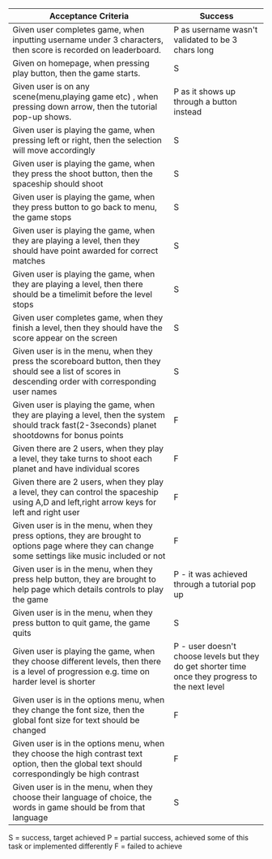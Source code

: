 | Acceptance Criteria | Success|
|  --------  |  -------  |
|Given user completes game, when inputting username under 3 characters, then score is recorded on leaderboard.|P as username wasn't validated to be 3 chars long|
|Given on homepage, when pressing play button, then the game starts.|S|
|Given user is on any scene(menu,playing game etc) , when pressing down arrow, then the tutorial pop-up shows.| P as it shows up through a button instead
|Given user is playing the game, when pressing left or right, then the selection will move accordingly| S
Given user is playing the game, when they press the shoot button, then the spaceship should shoot             | S
| Given user is playing the game, when they press button to go back to menu, the game stops                     | S
| Given user is playing the game, when they are playing a level, then they should have point awarded for correct matches | S
| Given user is playing the game, when they are playing a level, then there should be a timelimit before the level stops | S
| Given user completes game, when they finish a level, then they should have the score appear on the screen     |S
| Given user is in the menu, when they press the scoreboard button, then they should see a list of scores in descending order with corresponding user names |S
| Given user is playing the game, when they are playing a level, then the system should track fast(2-3seconds) planet shootdowns for bonus points| F
| Given there are 2 users, when they play a level, they take turns to shoot each planet and have individual scores | F
| Given there are 2 users, when they play a level, they can control the spaceship using A,D and left,right arrow keys for left and right user | F
| Given user is in the menu, when they press options, they are brought to options page where they can change some settings like music included or not| F
| Given user is in the menu, when they press help button, they are brought to help page which details controls to play the game| P - it was achieved through a tutorial pop up
| Given user is in the menu, when they press button to quit game, the game quits | S
| Given user is playing the game, when they choose different levels, then there is a level of progression e.g. time on harder level is shorter | P - user doesn't choose levels but they do get shorter time once they progress to the next level
| Given user is in the options menu, when they change the font size, then the global font size for text should be changed | F
| Given user is in the options menu, when they choose the high contrast text option, then the global text should correspondingly be high contrast | F
| Given user is in the menu, when they choose their language of choice, the words in game should be from that language | S



S = success, target achieved
P = partial success, achieved some of this task or implemented differently
F = failed to achieve
